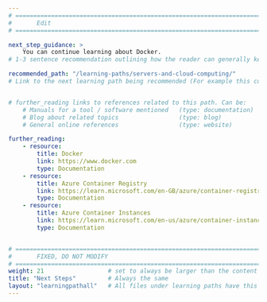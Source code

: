```yaml
---
# ================================================================================
#       Edit
# ================================================================================

next_step_guidance: >
    You can continue learning about Docker. 
# 1-3 sentence recommendation outlining how the reader can generally keep learning about these topics, and a specific explanation of why the next step is being recommended.

recommended_path: "/learning-paths/servers-and-cloud-computing/"
# Link to the next learning path being recommended (For example this could be /learning-paths/servers-and-cloud-computing/mongodb).


# further_reading links to references related to this path. Can be:
    # Manuals for a tool / software mentioned   (type: documentation)
    # Blog about related topics                 (type: blog)
    # General online references                 (type: website) 

further_reading:
    - resource:
        title: Docker
        link: https://www.docker.com
        type: Documentation
    - resource:
        title: Azure Container Registry
        link: https://learn.microsoft.com/en-GB/azure/container-registry/container-registry-concepts
        type: Documentation
    - resource:
        title: Azure Container Instances
        link: https://learn.microsoft.com/en-us/azure/container-instances/
        type: Documentation


# ================================================================================
#       FIXED, DO NOT MODIFY
# ================================================================================
weight: 21                  # set to always be larger than the content in this path, and one more than 'review'
title: "Next Steps"         # Always the same
layout: "learningpathall"   # All files under learning paths have this same wrapper
---
```

